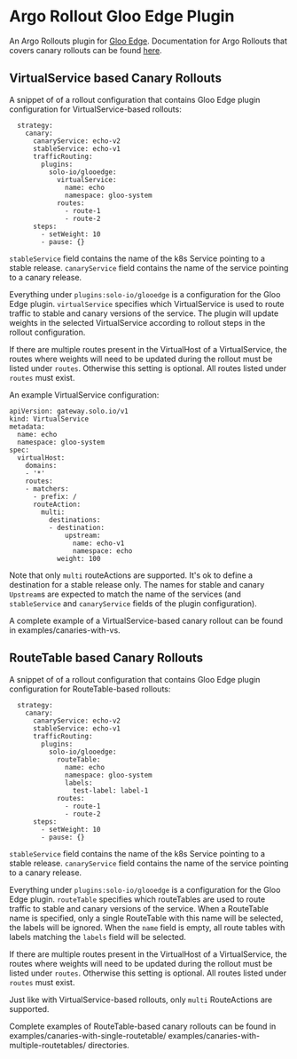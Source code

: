 # Argo Rollout Gloo Edge Plugin

An Argo Rollouts plugin for [Gloo Edge](https://www.solo.io/products/gloo-edge/). Documentation for Argo Rollouts that covers canary rollouts can be found [here](https://argo-rollouts.readthedocs.io/en/stable/features/canary/#canary-deployment-strategy).

## VirtualService based Canary Rollouts

A snippet of of a rollout configuration that contains Gloo Edge plugin configuration for VirtualService-based rollouts:
```
  strategy:
    canary:
      canaryService: echo-v2 
      stableService: echo-v1
      trafficRouting:
        plugins:
          solo-io/glooedge:
            virtualService:
              name: echo
              namespace: gloo-system
            routes:
              - route-1
              - route-2
      steps:
        - setWeight: 10
        - pause: {}
```

`stableService` field contains the name of the k8s Service pointing to a stable release. `canaryService` field contains the name of the service pointing to a canary release.

Everything under `plugins:solo-io/glooedge` is a configuration for the Gloo Edge plugin. `virtualService` specifies which VirtualService is used to route traffic to stable and canary versions of the service. The plugin will update weights in the selected VirtualService according to rollout steps in the rollout configuration. 

If there are multiple routes present in the VirtualHost of a VirtualService, the routes where weights will need to be updated during the rollout must be listed under `routes`. Otherwise this setting is optional. All routes listed under `routes` must exist.

An example VirtualService configuration:
```
apiVersion: gateway.solo.io/v1
kind: VirtualService
metadata:
  name: echo
  namespace: gloo-system
spec:
  virtualHost:
    domains:
    - '*'
    routes:
    - matchers:
      - prefix: /
      routeAction:
        multi:
          destinations:
          - destination:
              upstream:
                name: echo-v1
                namespace: echo
            weight: 100
```

Note that only `multi` routeActions are supported. It's ok to define a destination for a stable release only. The names for stable and canary `Upstream`s are expected to match the name of the services (and `stableService` and `canaryService` fields of the plugin configuration).

A complete example of a VirtualService-based canary rollout can be found in examples/canaries-with-vs.

## RouteTable based Canary Rollouts
A snippet of of a rollout configuration that contains Gloo Edge plugin configuration for RouteTable-based rollouts:
```
  strategy:
    canary:
      canaryService: echo-v2 
      stableService: echo-v1
      trafficRouting:
        plugins:
          solo-io/glooedge:
            routeTable:
              name: echo
              namespace: gloo-system
              labels:
                test-label: label-1
            routes:
              - route-1
              - route-2
      steps:
        - setWeight: 10
        - pause: {}
```

`stableService` field contains the name of the k8s Service pointing to a stable release. `canaryService` field contains the name of the service pointing to a canary release.

Everything under `plugins:solo-io/glooedge` is a configuration for the Gloo Edge plugin. `routeTable` specifies which routeTables are used to route traffic to stable and canary versions of the service. When a RouteTable name is specified, only a single RouteTable with this name will be selected, the labels will be ignored. When the `name` field is empty, all route tables with labels matching the `labels` field will be selected.  

If there are multiple routes present in the VirtualHost of a VirtualService, the routes where weights will need to be updated during the rollout must be listed under `routes`. Otherwise this setting is optional. All routes listed under `routes` must exist.

Just like with VirtualService-based rollouts, only `multi` RouteActions are supported.

Complete examples of RouteTable-based canary rollouts can be found in examples/canaries-with-single-routetable/ examples/canaries-with-multiple-routetables/ directories.
